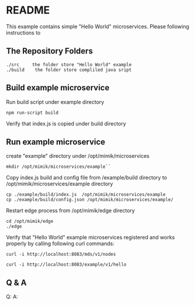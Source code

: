# README #
This example contains simple "Hello World" microservices. Please following instructions to 

## The Repository Folders ##
    ./src     the folder store "Hello World" example
    ./build    the folder store compliled java sript 

## Build example microservice 
Run build script under example directory
```  
npm run-script build
```  
Verify that index.js is copied under build directory
 

## Run example microservice ##

create "example" directory under /opt/mimik/microservices
``` 
mkdir /opt/mimik/microservices/example``
``` 
Copy index.js build and config file from /example/build directory to /opt/mimik/microservices/example directory

``` 
cp ./example/build/index.js  /opt/mimik/microservices/example
cp ./example/build/config.json /opt/mimik/microservices/example/

``` 
Restart edge process from /opt/mimik/edge directory
``` 
cd /opt/mimik/edge
./edge
``` 
Verify that "Hello World" example microservices registered and works properly by calling following curl commands:
``` 
curl -i http://localhost:8083/mds/v1/nodes

curl -i http://localhost:8083/example/v1/hello
``` 

## Q & A ##
Q:
A:
   
